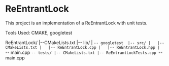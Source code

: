 # ReEntrantLock

This project is an implementation of a ReEntrantLock with unit tests.

Tools Used: CMAKE, googletest

ReEntrantLock/
|--CMakeLists.txt
|-- lib/
|   `-- googletest 
|-- src/
|   |-- CMakeLists.txt
|   |-- ReEntrantLock.cpp
|   |-- ReEntrantLock.hpp
|   `-- main.cpp
`-- tests/
    |-- CMakeLists.txt
    |-- ReEntrantLockTests.cpp
    `-- main.cpp
